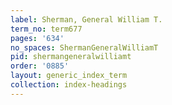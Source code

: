 ```yaml
---
label: Sherman, General William T.
term_no: term677
pages: '634'
no_spaces: ShermanGeneralWilliamT
pid: shermangeneralwilliamt
order: '0885'
layout: generic_index_term
collection: index-headings
---
```

